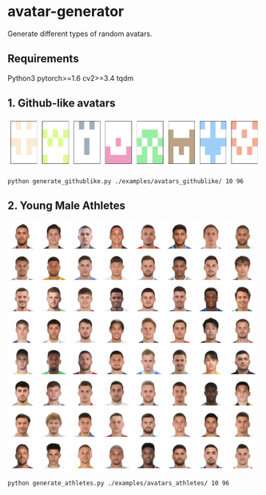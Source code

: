 # avatar-generator
Generate different types of random avatars.

## Requirements

Python3
pytorch>=1.6
cv2>=3.4
tqdm

## 1. Github-like avatars

<img src="imgs/example_githublike.png" width="800" height="100">

```
python generate_githublike.py ./examples/avatars_githublike/ 10 96
```

## 2. Young Male Athletes

<img src="imgs/ae_20211013_0.png" width="500" height="500">

```
python generate_athletes.py ./examples/avatars_athletes/ 10 96
```
